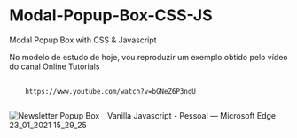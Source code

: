 # Modal-Popup-Box-CSS-JS
Modal Popup Box with CSS &amp; Javascript

No modelo de estudo de hoje, vou reproduzir um exemplo obtido pelo vídeo do canal Online Tutorials
<pre>
  <code>
    https://www.youtube.com/watch?v=bGNeZ6P3nqU
  </code>
</pre>

![Newsletter Popup Box _ Vanilla Javascript - Pessoal — Microsoft​ Edge 23_01_2021 15_29_25](https://user-images.githubusercontent.com/72364037/105611445-28717800-5d94-11eb-8da6-5615f3cfd059.png)
